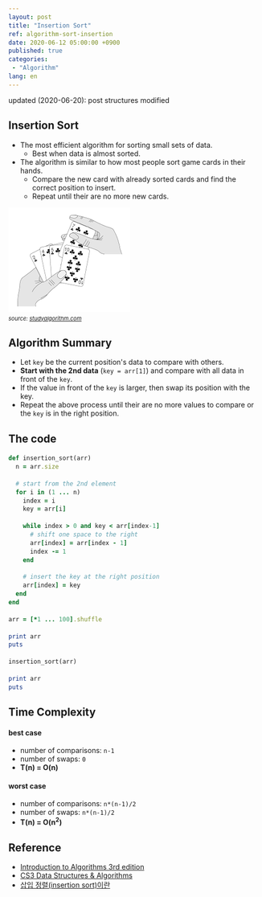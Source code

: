 ```yaml
---
layout: post
title: "Insertion Sort"
ref: algorithm-sort-insertion
date: 2020-06-12 05:00:00 +0900
published: true
categories:
 - "Algorithm"
lang: en
---
```


<div class="updated">
updated (2020-06-20): post structures modified
</div>

## Insertion Sort
- The most efficient algorithm for sorting small sets of data.
  + Best when data is almost sorted.
- The algorithm is similar to how most people sort game cards in their hands.
  + Compare the new card with already sorted cards and find the correct position to insert.
  + Repeat until their are no more new cards.

<img src="/assets/images/algorithm/sorting/insertion.png"> <br>
<span style="font-size:11px"><i>source: <a href="https://studyalgorithms.com/array/insertion-sort/#">studyalgorithm.com</a></i></span>

<div class="divider"></div>

## Algorithm  Summary
- Let `key` be the current position's data to compare with others.
- **Start with the 2nd data** (`key = arr[1]`) and compare with all data in front of the `key`.
- If the value in front of the `key` is larger, then swap its position with the key.
- Repeat the above process until their are no more values to compare or the `key` is in the right position.

<div class="divider"></div>

## The code
```rb
def insertion_sort(arr)
  n = arr.size

  # start from the 2nd element
  for i in (1 ... n)
    index = i
    key = arr[i]

    while index > 0 and key < arr[index-1]
      # shift one space to the right
      arr[index] = arr[index - 1]
      index -= 1
    end

    # insert the key at the right position
    arr[index] = key
  end
end

arr = [*1 ... 100].shuffle

print arr
puts

insertion_sort(arr)

print arr
puts
```

<div class="divider"></div>

## Time Complexity
#### best case
- number of comparisons: `n-1`
- number of swaps: `0`
- **T(n) = O(n)**

#### worst case
- number of comparisons: `n*(n-1)/2`
- number of swaps: `n*(n-1)/2`
- <b>T(n) = O(n<sup>2</sup>)</b>

<div class="divider"></div>

## Reference
- [Introduction to Algorithms 3rd edition](https://www.amazon.com/Introduction-Algorithms-3rd-MIT-Press/dp/0262033844)
- [CS3 Data Structures & Algorithms](https://opendsa-server.cs.vt.edu/ODSA/Books/CS3/html/InsertionSort.html)
- [삽입 정렬(insertion sort)이란](https://gmlwjd9405.github.io/2018/05/06/algorithm-insertion-sort.html)
